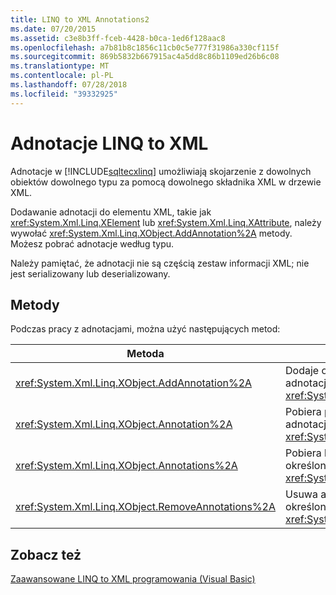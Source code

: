 ```yaml
---
title: LINQ to XML Annotations2
ms.date: 07/20/2015
ms.assetid: c3e8b3ff-fceb-4428-b0ca-1ed6f128aac8
ms.openlocfilehash: a7b81b8c1856c11cb0c5e777f31986a330cf115f
ms.sourcegitcommit: 869b5832b667915ac4a5dd8c86b1109ed26b6c08
ms.translationtype: MT
ms.contentlocale: pl-PL
ms.lasthandoff: 07/28/2018
ms.locfileid: "39332925"
---
```

# <a name="linq-to-xml-annotations"></a>Adnotacje LINQ to XML
Adnotacje w [!INCLUDE[sqltecxlinq](~/includes/sqltecxlinq-md.md)] umożliwiają skojarzenie z dowolnych obiektów dowolnego typu za pomocą dowolnego składnika XML w drzewie XML.  
  
 Dodawanie adnotacji do elementu XML, takie jak <xref:System.Xml.Linq.XElement> lub <xref:System.Xml.Linq.XAttribute>, należy wywołać <xref:System.Xml.Linq.XObject.AddAnnotation%2A> metody. Możesz pobrać adnotacje według typu.  
  
 Należy pamiętać, że adnotacji nie są częścią zestaw informacji XML; nie jest serializowany lub deserializowany.  
  
## <a name="methods"></a>Metody  
 Podczas pracy z adnotacjami, można użyć następujących metod:  
  
|Metoda|Opis|  
|------------|-----------------|  
|<xref:System.Xml.Linq.XObject.AddAnnotation%2A>|Dodaje obiekt do listy adnotacji <xref:System.Xml.Linq.XObject>.|  
|<xref:System.Xml.Linq.XObject.Annotation%2A>|Pobiera pierwszy obiekt adnotacji określonego typu z <xref:System.Xml.Linq.XObject>.|  
|<xref:System.Xml.Linq.XObject.Annotations%2A>|Pobiera kolekcję adnotacje określonego typu <xref:System.Xml.Linq.XObject>.|  
|<xref:System.Xml.Linq.XObject.RemoveAnnotations%2A>|Usuwa adnotacje określonego typu z <xref:System.Xml.Linq.XObject>.|  
  
## <a name="see-also"></a>Zobacz też  
 [Zaawansowane LINQ to XML programowania (Visual Basic)](../../../../visual-basic/programming-guide/concepts/linq/advanced-linq-to-xml-programming.md)
